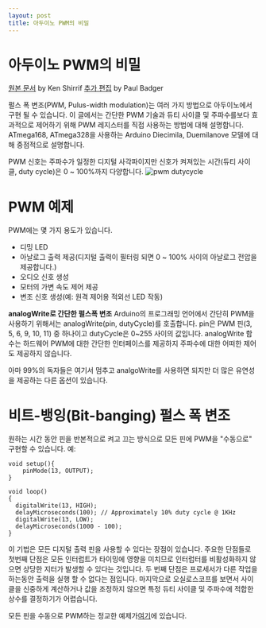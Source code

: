 ```yaml
---
layout: post
title: 아두이노 PWM의 비밀
---
```


# 아두이노 PWM의 비밀

[원본 문서](http://www.righto.com/2009/07/secrets-of-arduino-pwm.html) by Ken Shirrif 
[추가 편집](https://www.arduino.cc/en/Tutorial/SecretsOfArduinoPWM) by Paul Badger 

펄스 폭 변조(PWM, Pulus-width modulation)는 여러 가지 방법으로 아두이노에서 구현 될 수 있습니다. 이 글에서는 간단한 PWM 기술과 듀티 사이클 및 주파수를보다 효과적으로 제어하기 위해 PWM 레지스터를 직접 사용하는 방법에 대해 설명합니다. ATmega168, ATmega328을 사용하는 Arduino Diecimila, Duemilanove 모델에 대해 중점적으로 설명합니다.

PWM 신호는 주파수가 일정한 디지털 사각파이지만 신호가 켜져있는 시간(듀티 사이클, duty cycle)은 0 ~ 100%까지 다양합니다.
![pwm dutycycle](https://www.arduino.cc/en/uploads/Tutorial/pwm1.gif)

# PWM 예제

PWM에는 몇 가지 용도가 있습니다.

- 디밍 LED
- 아날로그 출력 제공(디지털 출력이 필터링 되면 0 ~ 100% 사이의 아날로그 전압을 제공합니다.)
- 오디오 신호 생성
- 모터의 가변 속도 제어 제공
- 변조 신호 생성(예: 원격 제어용 적외선 LED 작동)

__analogWrite로 간단한 펄스폭 변조__
Arduino의 프로그래밍 언어에서 간단히 PWM을 사용하기 위해서는 analogWrite(pin, dutyCycle)를 호출합니다. pin은 PWM 핀(3, 5, 6, 9, 10, 11) 중 하나이고 dutyCycle은 0~255 사이의 값입니다. analogWrite 함수는 하드웨어 PWM에 대한 간단한 인터페이스를 제공하지 주파수에 대한 어떠한 제어도 제공하지 않습니다.

아마 99%의 독자들은 여기서 멈추고 analgoWrite를 사용하면 되지만 더 많은 유연성을 제공하는 다른 옵션이 있습니다.

# 비트-뱅잉(Bit-banging) 펄스 폭 변조

원하는 시간 동안 핀을 반본적으로 켜고 끄는 방식으로 모든 핀에 PWM을 "수동으로" 구현할 수 있습니다. 예:
``` arduino
void setup(){
    pinMode(13, OUTPUT);
}

void loop()
{
  digitalWrite(13, HIGH);
  delayMicroseconds(100); // Approximately 10% duty cycle @ 1KHz
  digitalWrite(13, LOW);
  delayMicroseconds(1000 - 100);
}
```
이 기법은 모든 디지털 출력 핀을 사용할 수 있다는 장점이 있습니다. 주요한 단점들로 첫번째 단점은 모든 인터럽트가 타이밍에 영향을 미치므로 인터럽터를 비활성화하지 않으면 상당한 지터가 발생할 수 있다는 것입니다. 두 번째 단점은 프로세서가 다른 작업을 하는동안 출력을 실행 할 수 없다는 점입니다. 마지막으로 오실로스코프를 보면서 사이클을 신중하게 계산하거나 값을 조정하지 않으면 특정 듀티 사이클 및 주파수에 적합한 상수를 결정하기가 어렵습니다.

모든 핀을 수동으로 PWM하는 정교한 예제가[여기](http://www.arduino.cc/playground/Main/PWMallPins)에 있습니다.
